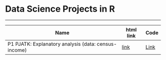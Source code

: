 # Data Science Projects in R





***

|Name|html link| Code
|-----------------------|-----------|----------|
|P1 PJATK: Explanatory analysis (data: census-income)| [link](https://htmlpreview.github.io/?https://github.com/mateusz-g94/Data-Science-Projects-R/blob/master/P1-Data-Exploration/exploration.html)|[Link](https://github.com/mateusz-g94/Data-Science-Projects-R/blob/master/P1-Data-Exploration/exploration.Rmd)|
